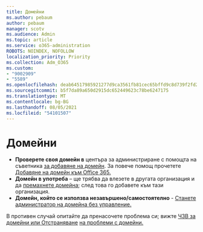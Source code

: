 ```yaml
---
title: Домейни
ms.author: pebaum
author: pebaum
manager: scotv
ms.audience: Admin
ms.topic: article
ms.service: o365-administration
ROBOTS: NOINDEX, NOFOLLOW
localization_priority: Priority
ms.collection: Adm_O365
ms.custom:
- "9002909"
- "5589"
ms.openlocfilehash: deab64517985921277d9ca3561fb81cec65bffd9c8d739f2fd2f891f1b35b381
ms.sourcegitcommit: b5f7da89a650d2915dc652449623c78be6247175
ms.translationtype: MT
ms.contentlocale: bg-BG
ms.lasthandoff: 08/05/2021
ms.locfileid: "54101507"
---
```

# <a name="domains"></a>Домейни

- **Проверете своя домейн в** центъра за администриране с помощта на съветника [за добавяне на домейн](https://admin.microsoft.com/Adminportal#/Domains/Wizard). За повече помощ прочетете [Добавяне на домейн към Office 365.](https://docs.microsoft.com/microsoft-365/admin/setup/add-domain?view=o365-worldwide)
- **Домейн в употреба** – ще трябва да влезете в другата организация и да [премахнете домейна](https://docs.microsoft.com/microsoft-365/admin/get-help-with-domains/remove-a-domain?view=o365-worldwide); след това го добавете към тази организация.
- **Домейн, който се използва незавършено/самостоятелно**  -  [Станете администратор на домейна без управление.](https://docs.microsoft.com/azure/active-directory/users-groups-roles/domains-admin-takeover)

В противен случай опитайте да пренасочете проблема си; вижте [ЧЗВ за домейни или Отстраняване](https://docs.microsoft.com/microsoft-365/admin/setup/domains-faq?view=o365-worldwide) [на проблеми с домейни.](https://docs.microsoft.com/microsoft-365/admin/get-help-with-domains/find-and-fix-issues?view=o365-worldwide)
